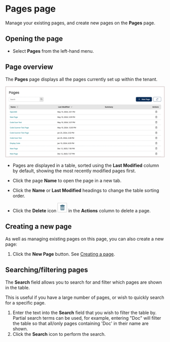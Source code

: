 # Pages page

<head>
  <meta name="guidename" content="Flow"/>
  <meta name="context" content="GUID-3834be68-0ef5-4c4a-ac59-3d75e6ddcd35"/>
</head>


Manage your existing pages, and create new pages on the **Pages** page.

## Opening the page

-   Select **Pages** from the left-hand menu.


## Page overview

The **Pages** page displays all the pages currently set up within the tenant.

![The Pages page shows all the pages in your tenant](../Images/img-flo-Page_Layouts_Page_no_markup_630ee261-f0ee-4adb-91b0-47ec2c2b0334.png)

-   Pages are displayed in a table, sorted using the **Last Modified** column by default, showing the most recently modified pages first.

-   Click the page **Name** to open the page in a new tab.

-   Click the **Name** or **Last Modified** headings to change the table sorting order.

-   Click the **Delete** icon ![Delete icon](../Images/img-flo-Action_Delete_e55ced0f-3cf6-4eb8-b592-03dade0569ee.png) in the **Actions** column to delete a page.


## Creating a new page

As well as managing existing pages on this page, you can also create a new page:

1.  Click the **New Page** button. See [Creating a page](/docs/Atomsphere/Flow/topics/t-flo-Pages_Creating_Page_Layout_8547b517-a2e6-4d0e-8ae3-736597064154.md).

## Searching/filtering pages

The **Search** field allows you to search for and filter which pages are shown in the table.

This is useful if you have a large number of pages, or wish to quickly search for a specific page.

1.  Enter the text into the **Search** field that you wish to filter the table by. Partial search terms can be used, for example, entering "Doc" will filter the table so that all/only pages containing 'Doc' in their name are shown.
2.  Click the **Search** icon to perform the search.